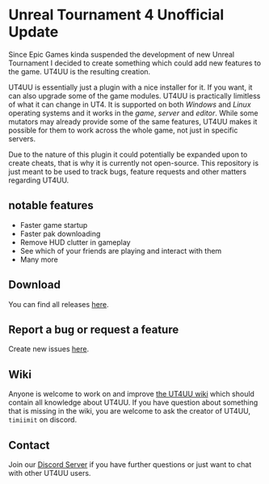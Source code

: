 # Unreal Tournament 4 Unofficial Update
Since Epic Games kinda suspended the development of new Unreal Tournament I decided to create something which could add new features to the game. UT4UU is the resulting creation.

UT4UU is essentially just a plugin with a nice installer for it. If you want, it can also upgrade some of the game modules. UT4UU is practically limitless of what it can change in UT4. It is supported on both *Windows* and *Linux* operating systems and it works in the *game*, *server* and *editor*. While some mutators may already provide some of the same features, UT4UU makes it possible for them to work across the whole game, not just in specific servers.

Due to the nature of this plugin it could potentially be expanded upon to create cheats, that is why it is currently not open-source. This repository is just meant to be used to track bugs, feature requests and other matters regarding UT4UU.

## notable features
 - Faster game startup
 - Faster pak downloading
 - Remove HUD clutter in gameplay
 - See which of your friends are playing and interact with them
 - Many more
 
## Download
You can find all releases [here](https://github.com/timiimit/UT4UU-Public/releases).

## Report a bug or request a feature
Create new issues [here](https://github.com/timiimit/UT4UU-Public/issues).

## Wiki
Anyone is welcome to work on and improve [the UT4UU wiki](https://github.com/timiimit/UT4UU-Public/wiki) which should contain all knowledge about UT4UU. If you have question about something that is missing in the wiki, you are welcome to ask the creator of UT4UU, `timiimit` on discord.

## Contact
Join our [Discord Server](https://discord.gg/2DaCWkK) if you have further questions or just want to chat with other UT4UU users.
